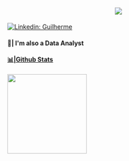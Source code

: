 <h1 align="center">
    <img src="https://readme-typing-svg.herokuapp.com/?font=Righteous&size=35&center=true&vCenter=true&width=500&height=70&duration=w3000&lines=Welcome!+👋;+I'm+Guilherme!;+" />
</h1>

[![Linkedin: Guilherme](https://img.shields.io/badge/-Guilherme%20Andrade-blue?style=flat-square&logo=Linkedin&logoColor=white&link=https://www.linkedin.com/in/gui-dev/)](https://www.linkedin.com/in/gui-dev/)

<h4>🔭| I'm also a Data Analyst</h4>
<div>

<a href="https://github.com/Roodzz">
<h4>📊|Github Stats </h4>
<img loading="lazy" height="180em" src="https://github-readme-stats.vercel.app/api/top-langs/?username=Roodzz&layout=compact&langs_count=7&theme=dracula"/>
</div>
  
 
<!--
**Roodzz/Roodzz** is a ✨ _special_ ✨ repository because its `README.md` (this file) appears on your GitHub profile.

Here are some ideas to get you started:

- 🔭 I’m currently working on ...
- 🌱 I’m currently learning ...
- 👯 I’m looking to collaborate on ...
- 🤔 I’m looking for help with ...
- 💬 Ask me about ...
- 📫 How to reach me: ...
- 😄 Pronouns: ...
- ⚡ Fun fact: ...
-->
